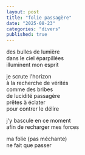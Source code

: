 ```yaml
---
layout: post
title: "folie passagère"
date: "2025-08-23"
categories: "divers"
published: true
---
```


des bulles de lumière  
dans le ciel éparpillées  
illuminent mon esprit  

je scrute l'horizon  
à la recherche de vérités  
comme des bribes  
de lucidité passagère  
prêtes à éclater  
pour contrer le délire  

j'y bascule en ce moment  
afin de recharger mes forces  

ma folie (pas méchante)  
ne fait que passer  
